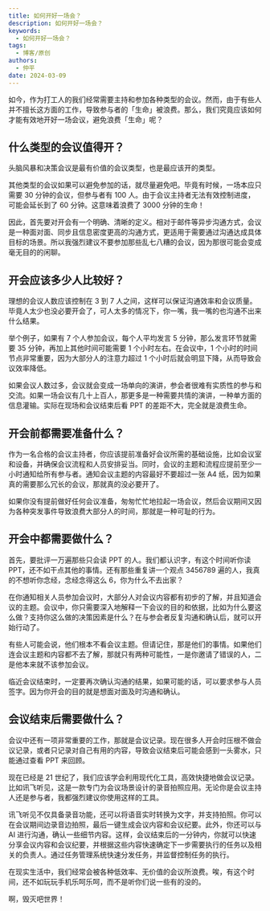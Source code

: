 ```yaml
---
title: 如何开好一场会？
description: 如何开好一场会？
keywords:
  - 如何开好一场会？
tags:
  - 博客/原创
authors:
  - 仲平
date: 2024-03-09
---
```


如今，作为打工人的我们经常需要主持和参加各种类型的会议。然而，由于有些人并不擅长这方面的工作，导致参与者的「生命」被浪费。那么，我们究竟应该如何才能有效地开好一场会议，避免浪费「生命」呢？

## 什么类型的会议值得开？

头脑风暴和决策会议是最有价值的会议类型，也是最应该开的类型。

其他类型的会议如果可以避免参加的话，就尽量避免吧。毕竟有时候，一场本应只需要 30 分钟的会议，但参与者有 100 人。由于会议主持者无法有效控制进度，可能会延长到了 60 分钟。这意味着浪费了 3000 分钟的生命！

因此，首先要对开会有一个明确、清晰的定义。相对于邮件等异步沟通方式，会议是一种面对面、同步且信息密度更高的沟通方式，更适用于需要通过沟通达成具体目标的场景。所以我强烈建议不要参加那些乱七八糟的会议，因为那很可能会变成毫无目的的闲聊。

## 开会应该多少人比较好？

理想的会议人数应该控制在 3 到 7 人之间，这样可以保证沟通效率和会议质量。毕竟人太少也没必要开会了，可人太多的情况下，你一嘴，我一嘴的也沟通不出来什么结果。

举个例子，如果有 7 个人参加会议，每个人平均发言 5 分钟，那么发言环节就需要 35 分钟，再加上其他时间可能需要 1 个小时左右。在会议中，1 个小时的时间节点非常重要，因为大部分人的注意力超过 1 个小时后就会明显下降，从而导致会议效率降低。

如果会议人数过多，会议就会变成一场单向的演讲，参会者很难有实质性的参与和交流。如果一场会议有几十上百人，那更多是一种需要共情的演讲，一种单方面的信息灌输。实际在现场和会议结束后看 PPT 的差距不大，完全就是浪费生命。

## 开会前都需要准备什么？

作为一名合格的会议主持者，你应该提前准备好会议所需的基础设施，比如会议室和设备，并确保会议流程和人员安排妥当。同时，会议的主题和流程应提前至少一小时通知给所有参与者。通知会议主题的内容最好不要超过一张 A4 纸，因为如果真的需要那么冗长的会议，那就真的没必要开了。

如果你没有提前做好任何会议准备，匆匆忙忙地拉起一场会议，然后会议期间又因为各种突发事件导致浪费大部分人的时间，那就是一种可耻的行为。

## 开会中都需要做什么？

首先，要批评一万遍那些只会读 PPT 的人。我们都认识字，有这个时间听你读 PPT，还不如干点其他的事情。还有那些重复讲一个观点 3456789 遍的人，我真的不想听你念经，念经念得这么 6，你为什么不去出家？

在你通知相关人员参加会议时，大部分人对会议内容都有初步的了解，并且知道会议的主题。会议中，你只需要深入地解释一下会议的目的和依据，比如为什么要这么做？支持你这么做的决策因素是什么？在与参会者反复沟通和确认后，就可以开始行动了。

有些人可能会说，他们根本不看会议主题。但请记住，那是他们的事情。如果他们连会议主题和内容都不去了解，那就只有两种可能性，一是你邀请了错误的人，二是他本来就不该参加会议。

临近会议结束时，一定要再次确认沟通的结果，如果可能的话，可以要求参与人员签字。因为你开会的目的就是想面对面及时沟通和确认。

## 会议结束后需要做什么？

会议中还有一项非常重要的工作，那就是会议记录。现在很多人开会时压根不做会议记录，或者只记录对自己有用的内容，导致会议结束后可能会感到一头雾水，只能通过查看 PPT 来回顾。

现在已经是 21 世纪了，我们应该学会利用现代化工具，高效快捷地做会议记录。比如讯飞听见，这是一款专门为会议场景设计的录音拍照应用。无论你是会议主持人还是参与者，我都强烈建议你使用这样的工具。

讯飞听见不仅具备录音功能，还可以将语音实时转换为文字，并支持拍照。你可以在会议期间边录音边拍照，最后一键生成会议内容和会议纪要。此外，你还可以与 AI 进行沟通，确认一些细节内容。这样，会议结束后的一分钟内，你就可以快速分享会议内容和会议纪要，并根据这些内容快速确定下一步需要执行的任务以及相关的负责人。通过任务管理系统快速分发任务，并监督控制任务的执行。

在现实生活中，我们经常会被各种低效率、无价值的会议所浪费。唉，有这个时间，还不如玩玩手机乐呵乐呵，而不是听你们说一些有的没的。

啊，毁灭吧世界！

